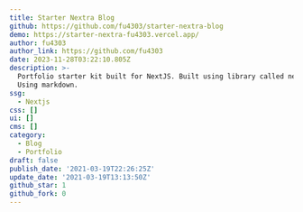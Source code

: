 ```yaml
---
title: Starter Nextra Blog
github: https://github.com/fu4303/starter-nextra-blog
demo: https://starter-nextra-fu4303.vercel.app/
author: fu4303
author_link: https://github.com/fu4303
date: 2023-11-28T03:22:10.805Z
description: >-
  Portfolio starter kit built for NextJS. Built using library called nextra.
  Using markdown.
ssg:
  - Nextjs
css: []
ui: []
cms: []
category:
  - Blog
  - Portfolio
draft: false
publish_date: '2021-03-19T22:26:25Z'
update_date: '2021-03-19T13:13:50Z'
github_star: 1
github_fork: 0
---
```

